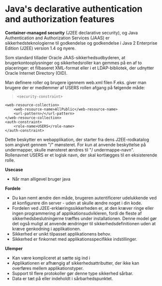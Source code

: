 # Java's declarative authentication and authorization features

**Container-managed security** (J2EE declarative security), og Java Authentication and Authorization Services (JAAS) er sikkerhedsteknologierne til godkendelse og godkendelse i Java 2 Enterprise Edition (J2EE) version 1.4 og nyere.  

Som standard tillader Oracle JAAS-sikkerhedsudbyderen, at brugerkontooplysninger og sikkerhedsroller kan gemmes på en af to placeringer: et filbaseret XML-format eller i et LDAP-bibliotek, der udnytter Oracle Internet Directory (OID).  

Man definere roller og brugere igennem web.xml filen
F.eks. giver man brugere der er medlemmer af USERS rollen afgang på følgende måde:
>     <security-constraint>
    <web-resource-collection>
        <web-resource-name>AllPublic</web-resource-name>
        <url-pattern>/</url-pattern>
    </web-resource-collection>
    <auth-constraint>
        <role-name>USERS</role-name>
    </auth-constraint>
</security-constraint>

Dette beskytter en webapplikation, der starter fra dens J2EE-rodkatalog som angivet gennem "/" mønsteret. For kun at anvende beskyttelse på undermapper, skulle mønsteret ændres til "/ undermappe-navn". Rollenavnet USERS er et logisk navn, der skal kortlægges til en eksisterende rolle.    


**Usecase**  

 * Når man alligevel bruger java  


**Fordele**  

* Du kan nemt ændre den måde, brugeren autentificerer udelukkende ved at konfigurere din server - uden at skulle ændre noget i din kode.
* Fordelen ved J2EE-erklæringssikkerheden er, at den kræver ringe eller ingen programmering af applikationsudvikleren, fordi de fleste af sikkerhedsbeslutningerne træffes under installationen. Denne model gør det også muligt at anvende ændringer til sikkerhedsdefinitionen uden at kræve genkodning i applikationen.
 *  Sikkerhed er unikt tilpasset applikationens behov.
 *  Sikkerhed er finkornet med applikationsspecifikke indstillinger.


**Ulemper**  

 * Kan være kompliceret at sætte sig ind i  
 * Applikationen er afhængig af sikkerhedsattributter, der ikke kan overføres mellem applikationstyper.
 * Support til flere protokoller gør denne type sikkerhed sårbar.
 * Data er tæt på eller indeholdt i sårbarhedspunktet.
